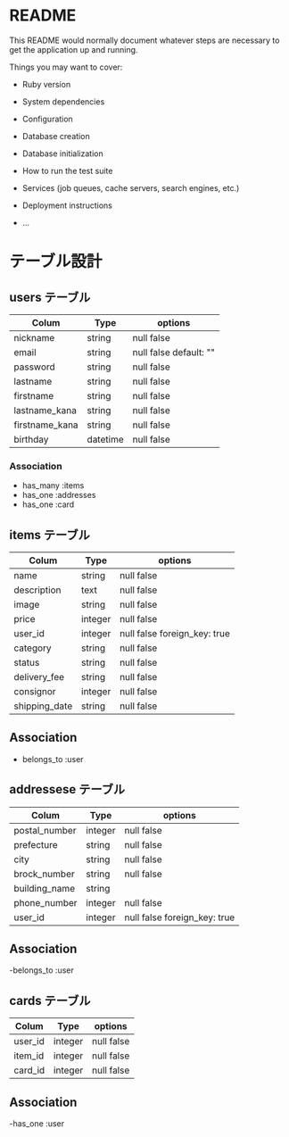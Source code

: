 # README

This README would normally document whatever steps are necessary to get the
application up and running.

Things you may want to cover:

* Ruby version

* System dependencies

* Configuration

* Database creation

* Database initialization

* How to run the test suite

* Services (job queues, cache servers, search engines, etc.)

* Deployment instructions

* ...
# テーブル設計

## users テーブル

| Colum           | Type     | options      |
|-----------------|----------|--------------|
| nickname        | string   | null false   |
| email           | string   | null false default: "" |
| password        | string   | null false   |
| lastname        | string   | null false   |
| firstname       | string   | null false   |
| lastname_kana   | string   | null false   |
| firstname_kana  | string   | null false   |
| birthday        | datetime | null false   |

### Association
- has_many :items
- has_one :addresses
- has_one :card

## items テーブル

| Colum         | Type    | options       |
|---------------|---------|---------------|
| name          | string  | null false    |
| description   | text    | null false    |
| image         | string  | null false    |
| price         | integer | null false    |
| user_id       | integer | null false  foreign_key: true |
| category      | string  | null false    |
| status        | string   | null false   |
| delivery_fee  | string   | null false   |
| consignor     | integer  | null false   |
| shipping_date | string   | null false   |

## Association
- belongs_to :user

## addressese テーブル

| Colum           | Type     | options      |
|-----------------|----------|--------------|
| postal_number   | integer  | null false   |
| prefecture      | string   | null false   |
| city            | string   | null false   |
| brock_number    | string   | null false   |
| building_name   | string   |              |
| phone_number    | integer  | null false   |
| user_id         | integer  | null false  foreign_key: true |

## Association
-belongs_to :user

## cards テーブル

| Colum     | Type    | options    |
|-----------|---------|------------|
| user_id   | integer | null false |
| item_id   | integer | null false |
| card_id   | integer | null false |

## Association
-has_one :user

